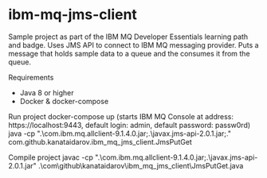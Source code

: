# ibm-mq-jms-client

Sample project as part of the IBM MQ Developer Essentials learning path and badge. 
Uses JMS API to connect to IBM MQ messaging provider. 
Puts a message that holds sample data to a queue and the consumes it from the queue. 

Requirements
 - Java 8 or higher 
 - Docker & docker-compose 

Run project 
docker-compose up (starts IBM MQ Console at address: https://localhost:9443, default login: admin, default password: passw0rd) 
java -cp ".\com.ibm.mq.allclient-9.1.4.0.jar;.\javax.jms-api-2.0.1.jar;." com.github.kanataidarov.ibm_mq_jms_client.JmsPutGet

Compile project 
javac -cp ".\com.ibm.mq.allclient-9.1.4.0.jar;.\javax.jms-api-2.0.1.jar" .\com\github\kanataidarov\ibm_mq_jms_client\JmsPutGet.java
